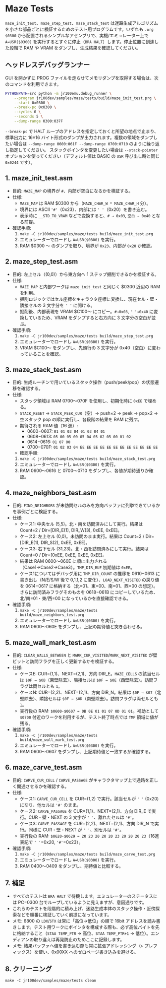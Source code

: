 # Maze Tests

`maze_init_test`、`maze_step_test`、`maze_stack_test` は迷路生成アルゴリズムを小さな部品ごとに検証するためのテスト用プログラムです。いずれも `.org $0300` から配置されるシンプルなアセンブリで、実機/エミュレーター上で `A=USR($0300)` を実行するとすぐに停止（`BRA HALT`）します。停止位置に到達した段階で RAM や VRAM をダンプし、生成結果を確認してください。

## ヘッドレスデバッグランナー

GUI を開かずに PROG ファイルを走らせてメモリダンプを取得する場合は、次のコマンドを利用できます。

```bash
PYTHONPATH=src python -m jr100emu.debug_runner \
    --program jr100dev/samples/maze/tests/build/maze_init_test.prg \
    --start 0x0300 \
    --break-pc 0x0300 \
    --cycles 0 \
    --seconds 5 \
    --dump-range 0300:037F
```

`--break-pc` で HALT ループのアドレスを指定しておくと所望の地点で止まり、標準出力に 16×16 バイト形式のダンプが出力されます。複数の領域をダンプしたい場合は `--dump-range 0600:061F --dump-range 0700:0710` のように繰り返し指定してください。
スタックポインタを変更したい場合は `--stack-pointer` オプションを使ってください（デフォルト値は BASIC の `USR` 呼び出し時と同じ `0x0244` です）。

## 1. maze_init_test.asm
* 目的: `MAZE_MAP` の境界が `#`、内部が空白になるかを検証する。
* 仕様:
  - `MAZE_MAP` は RAM $0300 から（`MAZE_CHAR_W * MAZE_CHAR_H` 分）。
  - 境界には ASCII `'#'`（0x23）、内部には `' '`（0x20）を書き込む。
  - 表示時に `__STD_TO_VRAM` などで変換すると、`# → 0x03`, `空白 → 0x40` となる前提。
* 確認手順:
  1. `make -C jr100dev/samples/maze/tests build/maze_init_test.prg`
  2. エミュレーターでロードし `A=USR($0300)` を実行。
  3. RAM $0300 ～ のダンプを取り、境界が `0x23`、内部が `0x20` か確認。

## 2. maze_step_test.asm
* 目的: 左上セル（(0,0)）から東方向へ 1 ステップ掘削できるかを検証する。
* 仕様:
  - `MAZE_MAP` と内部ワークは `maze_init_test` と同じく $0300 近辺の RAM を利用。
  - 掘削ロジックではセル座標をキャラクタ座標に変換し、現在セル・壁・隣接セルの 3 文字分を `' '` に開ける。
  - 掘削後、内部表現を VRAM $C100～ にコピー。`#→0x03`, `' '→0x40` に変換しているため、VRAM をダンプすると右方向に 3 文字分の空白が並ぶ。
* 確認手順:
  1. `make -C jr100dev/samples/maze/tests build/maze_step_test.prg`
  2. エミュレーターでロードし `A=USR($0300)` を実行。
  3. VRAM $C100～ をダンプし、先頭行の 3 文字分が 0x40（空白）に変わっていることを確認。

## 3. maze_stack_test.asm
* 目的: 生成ルーチンで用いているスタック操作（push/peek/pop）の状態遷移を確認する。
* 仕様:
  - スタック領域は RAM $0700～$070F を使用し、初期化時に `0xEE` で埋める。
  - `STACK_RESET` → `STACK_PEEK_CUR`（空）→ push×2 → peek → pop×2 → 空スタック pop の順に実行し、各段階の結果を RAM に残す。
  - 期待される RAM 値（16 進）:
    - $0600-$0607: `01 01 03 04 01 03 04 01`
    - $0608-$0613: `05 00 05 00 05 04 05 02 05 00 01 02`
    - $0614-$0616: `01 07 00`
    - $0700-$070F: `01 02 03 04 EE EE EE EE EE EE EE EE EE EE EE EE`
  * 確認手順:
  1. `make -C jr100dev/samples/maze/tests build/maze_stack_test.prg`
  2. エミュレーターでロードし `A=USR($0300)` を実行。
  3. RAM $0600～$0616 と $0700～$0710 をダンプし、各値が期待通りか確認。

## 4. maze_neighbors_test.asm
* 目的: `FIND_NEIGHBORS` が未訪問セルのみを方向バッファに列挙できているかを事例ごとに検証する。
* 仕様:
  - ケース1: 中央セル (5,5)。北・南を訪問済みにして実行。結果は Count=2 / Dir=[DIR_E(1), DIR_W(3), 0xEE, 0xEE]。
  - ケース2: 左上セル (0,0)。未訪問のまま実行。結果は Count=2 / Dir=[DIR_E(1), DIR_S(2), 0xEE, 0xEE]。
  - ケース3: 右下セル (31,23)。北・西を訪問済みにして実行。結果は Count=0 / Dir=[0xEE, 0xEE, 0xEE, 0xEE]。
  - 結果は RAM $0600～$060E に順に出力される（Case1→Case2→Case3）。`TMP_DIR_BUF` 初期値は `0xEE`。
  - ケース1についてはデバッグ用に `TMP_DIR_COUNT` の推移を $0610-$0613 に書き出し（N/E/S/W 後で 0,1,1,2 に変化）、`LOAD_NEXT_VISITED` の戻り値を $0614-$0617 に格納する（北=01、東=00、南=01、西=00 の想定）。さらに訪問済みフラグそのものを $0618-$061B にコピーしているため、北/南=01・東/西=00 になっているかを直接確認できる。
* 確認手順:
  1. `make -C jr100dev/samples/maze/tests build/maze_neighbors_test.prg`
  2. エミュレーターでロードし `A=USR($0300)` を実行。
  3. RAM $0600～$060E をダンプし、上記の期待値と突き合わせる。

## 5. maze_wall_mark_test.asm
* 目的: `CLEAR_WALLS_BETWEEN` と `MARK_CUR_VISITED`/`MARK_NEXT_VISITED` が壁ビットと訪問フラグを正しく更新するかを検証する。
* 仕様:
  - ケースE: CUR=(1,1)、NEXT=(2,1)、方向 DIR_E。`MAZE_CELLS` の該当セルは `$0F → $0B`（東壁除去）、隣接セルは `$0F → $0E`（西壁除去）。訪問フラグは両セルとも `1`。
  - ケースN: CUR=(2,2)、NEXT=(2,1)、方向 DIR_N。結果は `$0F → $07`（北壁除去）、隣接セルは `$0F → $0D`（南壁除去）。訪問フラグは両セルとも `1`。
  - 実行後の RAM: `$0600-$0607 = 0B 0E 01 01 07 0D 01 01`。補助として `$0700` 付近のワークを利用するが、テスト終了時点では `TMP` 領域に値が残る。
* 確認手順:
  1. `make -C jr100dev/samples/maze/tests build/maze_wall_mark_test.prg`
  2. エミュレーターでロードし `A=USR($0300)` を実行。
  3. RAM $0600～$0607 をダンプし、上記期待値と一致するか確認する。

## 6. maze_carve_test.asm
* 目的: `CARVE_CUR_CELL` / `CARVE_PASSAGE` がキャラクタマップ上で通路を正しく開通させるかを確認する。
* 仕様:
  - ケース1: `CARVE_CUR_CELL` を CUR=(1,2) で実行。該当セルが `' '` (0x20) になり、他セルは `'#'` のまま。
  - ケース2: `CARVE_PASSAGE` を CUR=(1,1)、NEXT=(2,1)、方向 DIR_E で実行。CUR・壁・NEXT の 3 文字が `' '`、離れたセルは `'#'`。
  - ケース3: `CARVE_PASSAGE` を CUR=(2,2)、NEXT=(2,1)、方向 DIR_N で実行。同様に CUR・壁・NEXT が `' '`、別セルは `'#'`。
  - 実行後の RAM: `$0620-$0629 = 20 23 20 20 20 23 20 20 20 23`（16進表記で `' '`=0x20, `'#'`=0x23）。
* 確認手順:
  1. `make -C jr100dev/samples/maze/tests build/maze_carve_test.prg`
  2. エミュレーターでロードし `A=USR($0300)` を実行。
  3. RAM $0400～$0409 をダンプし、期待値と比較する。

## 7. 補足
* すべてのテストは `BRA HALT` で待機します。エミュレーターのステータスには PC=0300 台でループしているように見えますが、意図通りです。
* これらのテストを段階的に積み上げ、迷路生成本体のスタック操作・近傍探索などを順番に検証していく前提になっています。
* メモ: 6800 の `LDX`/`STX` は常に「高位→低位」の順で 16bit アドレスを読み書きします。テスト用ワークにポインタを構成する際も、必ず高位バイトを先に格納すること（`STAA TEMP_PTR` → 高位、`STAA TEMP_PTR+1` → 低位）。エンディアンの取り違えは再発防止のためここに記録します。
* メモ: 結果バッファへ値を書き込む際も常に拡張アドレッシング（`>` プレフィックス）を使い、0x00XX へのゼロページ書き込みを避ける。

## 8. クリーニング
```
make -C jr100dev/samples/maze/tests clean
```
